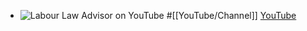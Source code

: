 - ![Labour Law Advisor on YouTube](https://yt3.googleusercontent.com/limGxupcc9xRP_zkUFOl1X4DXEm7rDcN3wANrkpWxjd82R7usr6ZZ7NNp_Nbl52ss6-FW5xKuqY=w2120-fcrop64=1,00005a57ffffa5a8-k-c0xffffffff-no-nd-rj)
  #[[YouTube/Channel]]
  [YouTube](https://www.youtube.com/@LabourLawAdvisor)